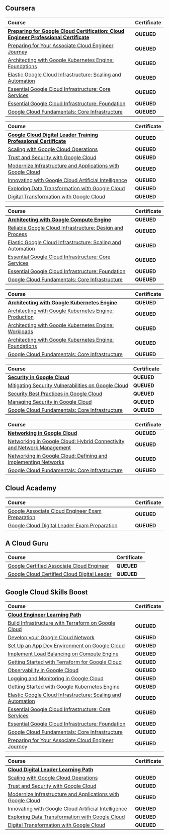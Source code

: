## Coursera

<div align="justify">

| Course | Certificate |
| :----- | :----- |
| [**Preparing for Google Cloud Certification: Cloud Engineer Professional Certificate**]() | **QUEUED** |
| [Preparing for Your Associate Cloud Engineer Journey]() | **QUEUED** |
| [Architecting with Google Kubernetes Engine: Foundations]() | **QUEUED** |
| [Elastic Google Cloud Infrastructure: Scaling and Automation]() | **QUEUED** |
| [Essential Google Cloud Infrastructure: Core Services]() | **QUEUED** |
| [Essential Google Cloud Infrastructure: Foundation]() | **QUEUED** |
| [Google Cloud Fundamentals: Core Infrastructure]() | **QUEUED** |

</div>

<div align="justify">

| Course | Certificate |
| :----- | :----- |
| [**Google Cloud Digital Leader Training Professional Certificate**]() | **QUEUED** |
| [Scaling with Google Cloud Operations]() | **QUEUED** |
| [Trust and Security with Google Cloud]() | **QUEUED** |
| [Modernize Infrastructure and Applications with Google Cloud]() | **QUEUED** |
| [Innovating with Google Cloud Artificial Intelligence]() | **QUEUED** |
| [Exploring Data Transformation with Google Cloud]() | **QUEUED** |
| [Digital Transformation with Google Cloud]() | **QUEUED** |

</div>

<div align="justify">

| Course | Certificate |
| :----- | :----- |
| [**Architecting with Google Compute Engine**]() | **QUEUED** |
| [Reliable Google Cloud Infrastructure: Design and Process]() | **QUEUED** |
| [Elastic Google Cloud Infrastructure: Scaling and Automation]() | **QUEUED** |
| [Essential Google Cloud Infrastructure: Core Services]() | **QUEUED** |
| [Essential Google Cloud Infrastructure: Foundation]() | **QUEUED** |
| [Google Cloud Fundamentals: Core Infrastructure]() | **QUEUED** |

</div>

<div align="justify">

| Course | Certificate |
| :----- | :----- |
| [**Architecting with Google Kubernetes Engine**]() | **QUEUED** |
| [Architecting with Google Kubernetes Engine: Production]() | **QUEUED** |
| [Architecting with Google Kubernetes Engine: Workloads]() | **QUEUED** |
| [Architecting with Google Kubernetes Engine: Foundations]() | **QUEUED** |
| [Google Cloud Fundamentals: Core Infrastructure]() | **QUEUED** |

</div>

<div align="justify">

| Course | Certificate |
| :----- | :----- |
| [**Security in Google Cloud**]() | **QUEUED** |
| [Mitigating Security Vulnerabilities on Google Cloud]() | **QUEUED** |
| [Security Best Practices in Google Cloud]() | **QUEUED** |
| [Managing Security in Google Cloud]() | **QUEUED** |
| [Google Cloud Fundamentals: Core Infrastructure]() | **QUEUED** |

</div>

<div align="justify">

| Course | Certificate |
| :----- | :----- |
| [**Networking in Google Cloud**]() | **QUEUED** |
| [Networking in Google Cloud: Hybrid Connectivity and Network Management]() | **QUEUED** |
| [Networking in Google Cloud: Defining and Implementing Networks]() | **QUEUED** |
| [Google Cloud Fundamentals: Core Infrastructure]() | **QUEUED** |

</div>

## Cloud Academy

<div align="justify">

| Course | Certificate |
| :----- | :----- |
| [Google Associate Cloud Engineer Exam Preparation]() | **QUEUED** |
| [Google Cloud Digital Leader Exam Preparation]() | **QUEUED** |

</div>

## A Cloud Guru

<div align="justify">

| Course | Certificate |
| :----- | :----- |
| [Google Certified Associate Cloud Engineer]() | **QUEUED** |
| [Google Cloud Certified Cloud Digital Leader]() | **QUEUED** |

</div>

## Google Cloud Skills Boost

<div align="justify">

| Course | Certificate |
| :----- | :----- |
| [**Cloud Engineer Learning Path**](https://www.cloudskillsboost.google/paths/11) |  |
| [Build Infrastructure with Terraform on Google Cloud](https://www.cloudskillsboost.google/paths/11/course_templates/636) | **QUEUED** |
| [Develop your Google Cloud Network](https://www.cloudskillsboost.google/paths/11/course_templates/625) | **QUEUED** |
| [Set Up an App Dev Environment on Google Cloud](https://www.cloudskillsboost.google/paths/11/course_templates/637) | **QUEUED** |
| [Implement Load Balancing on Compute Engine](https://www.cloudskillsboost.google/paths/11/course_templates/648) | **QUEUED** |
| [Getting Started with Terraform for Google Cloud](https://www.cloudskillsboost.google/paths/11/course_templates/443) | **QUEUED** |
| [Observability in Google Cloud](https://www.cloudskillsboost.google/paths/11/course_templates/864) | **QUEUED** |
| [Logging and Monitoring in Google Cloud](https://www.cloudskillsboost.google/paths/11/course_templates/99) | **QUEUED** |
| [Getting Started with Google Kubernetes Engine](https://www.cloudskillsboost.google/paths/11/course_templates/2) | **QUEUED** |
| [Elastic Google Cloud Infrastructure: Scaling and Automation](https://www.cloudskillsboost.google/paths/11/course_templates/178) | **QUEUED** |
| [Essential Google Cloud Infrastructure: Core Services](https://www.cloudskillsboost.google/paths/11/course_templates/49) | **QUEUED** |
| [Essential Google Cloud Infrastructure: Foundation](https://www.cloudskillsboost.google/paths/11/course_templates/50) | **QUEUED** |
| [Google Cloud Fundamentals: Core Infrastructure](https://www.cloudskillsboost.google/paths/11/course_templates/60) | **QUEUED** |
| [Preparing for Your Associate Cloud Engineer Journey](https://www.cloudskillsboost.google/paths/11/course_templates/77) | **QUEUED** |

</div>

<div align="justify">

| Course | Certificate |
| :----- | :----- |
| [**Cloud Digital Leader Learning Path**](https://www.cloudskillsboost.google/paths/9) |  |
| [Scaling with Google Cloud Operations](https://www.cloudskillsboost.google/paths/9/course_templates/271) | **QUEUED** |
| [Trust and Security with Google Cloud](https://www.cloudskillsboost.google/paths/9/course_templates/945) | **QUEUED** |
| [Modernize Infrastructure and Applications with Google Cloud](https://www.cloudskillsboost.google/paths/9/course_templates/265) | **QUEUED** |
| [Innovating with Google Cloud Artificial Intelligence](https://www.cloudskillsboost.google/paths/9/course_templates/946) | **QUEUED** |
| [Exploring Data Transformation with Google Cloud](https://www.cloudskillsboost.google/paths/9/course_templates/267) | **QUEUED** |
| [Digital Transformation with Google Cloud](https://www.cloudskillsboost.google/paths/9/course_templates/266) | **QUEUED** |

</div>
